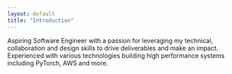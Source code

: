 ```yaml
---
layout: default
title: "Introduction"
---
```


Aspiring Software Engineer with a passion for leveraging my technical, collaboration and design skills to drive deliverables and make an impact. Experienced with various technologies building high performance systems including PyTorch, AWS and more. 
